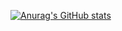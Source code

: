 
[![Anurag's GitHub stats](https://github-readme-stats.vercel.app/api?username=kim-dongho)](https://github.com/anuraghazra/github-readme-stats)
<!--START_SECTION:waka-->
 
<!--END_SECTION:waka-->
